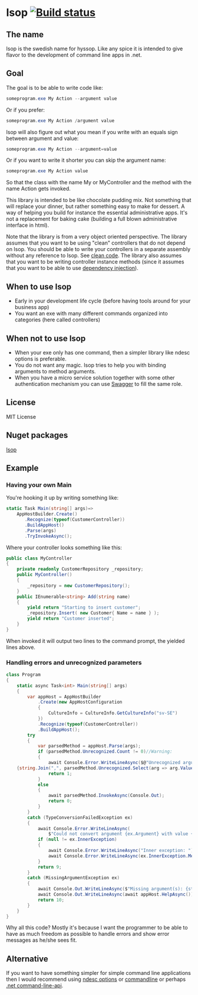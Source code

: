 # Isop [![Build status](https://ci.appveyor.com/api/projects/status/r4fbt9onjg3yfojv/branch/isop?svg=true)](https://ci.appveyor.com/project/wallymathieu/isop/branch/isop)

## The name

Isop is the swedish name for hyssop. Like any spice it is intended to give flavor to the development of command line apps in .net. 

## Goal

The goal is to be able to write code like:

```powershell
someprogram.exe My Action --argument value
```

Or if you prefer:

```powershell
someprogram.exe My Action /argument value
```

Isop will also figure out what you mean if you write with an equals sign between argument and value:

```powershell
someprogram.exe My Action --argument=value
```

Or if you want to write it shorter you can skip the argument name:

```powershell
someprogram.exe My Action value
```

So that the class with the name My or MyController and the method with the name Action gets invoked.

This library is intended to be like chocolate pudding mix. Not something that will replace your dinner, but rather something easy to make for dessert. A way of helping you build for instance the essential administrative apps. It's not a replacement for baking cake (building a full blown administrative interface in html). 

Note that the library is from a very object oriented perspective. The library assumes that you want to be using "clean" controllers that do not depend on Isop. You should be able to write your controllers in a separate assembly without any reference to Isop. See [clean code](https://www.goodreads.com/book/show/3735293-clean-code). The library also assumes that you want to be writing controller instance methods (since it assumes that you want to be able to use [dependency injection](https://en.wikipedia.org/wiki/Dependency_injection)).

## When to use Isop

- Early in your development life cycle (before having tools around for your business app)
- You want an exe with many different commands organized into categories (here called controllers)

## When not to use Isop

- When your exe only has one command, then a simpler library like ndesc options is preferable.
- You do not want any magic. Isop tries to help you with binding arguments to method arguments.
- When you have a micro service solution together with some other authentication mechanism you can use [Swagger](https://github.com/domaindrivendev/Swashbuckle.AspNetCore) to fill the same role.

## License

MIT License

## Nuget packages

[Isop](http://nuget.org/packages/Isop/)

## Example

### Having your own Main

You're hooking it up by writing something like:

```csharp
static Task Main(string[] args)=>
    AppHostBuilder.Create()
       .Recognize(typeof(CustomerController))
       .BuildAppHost()
       .Parse(args)
       .TryInvokeAsync();
```

Where your controller looks something like this:

```csharp
public class MyController
{
    private readonly CustomerRepository _repository;
    public MyController()
    {
        _repository = new CustomerRepository();
    }
    public IEnumerable<string> Add(string name)
    {
        yield return "Starting to insert customer";
        _repository.Insert( new Customer{ Name = name } );
        yield return "Customer inserted";  
    }
}
```

When invoked it will output two lines to the command prompt, the yielded lines above.

### Handling errors and unrecognized parameters

```csharp
class Program
{
    static async Task<int> Main(string[] args)
    {
        var appHost = AppHostBuilder
            .Create(new AppHostConfiguration
            {
                CultureInfo = CultureInfo.GetCultureInfo("sv-SE")
            })
            .Recognize(typeof(CustomerController))
            .BuildAppHost();
        try
        {
            var parsedMethod = appHost.Parse(args);
            if (parsedMethod.Unrecognized.Count != 0)//Warning:
            {
                await Console.Error.WriteLineAsync($@"Unrecognized arguments: 
    {string.Join(",", parsedMethod.Unrecognized.Select(arg => arg.Value).ToArray())}");
                return 1;
            }
            else
            {
                await parsedMethod.InvokeAsync(Console.Out);
                return 0;
            }
        }
        catch (TypeConversionFailedException ex)
        {
            await Console.Error.WriteLineAsync(
                $"Could not convert argument {ex.Argument} with value {ex.Value} to type {ex.TargetType}");
            if (null != ex.InnerException)
            {
                await Console.Error.WriteLineAsync("Inner exception: ");
                await Console.Error.WriteLineAsync(ex.InnerException.Message);
            }
            return 9;
        }
        catch (MissingArgumentException ex)
        {
            await Console.Out.WriteLineAsync($"Missing argument(s): {string.Join(", ", ex.Arguments).ToArray()}");
            await Console.Out.WriteLineAsync(await appHost.HelpAsync());
            return 10;
        }
    }
}
```

Why all this code? Mostly it's because I want the programmer to be able to have as much freedom as possible to handle errors and show error messages as he/she sees fit.

## Alternative

If you want to have something simpler for simple command line applications then I would recommend using [ndesc options](https://github.com/wallymathieu/ndesk-options-mirror) or [commandline](https://github.com/commandlineparser/commandline) or perhaps [.net command-line-api](https://github.com/dotnet/command-line-api).
